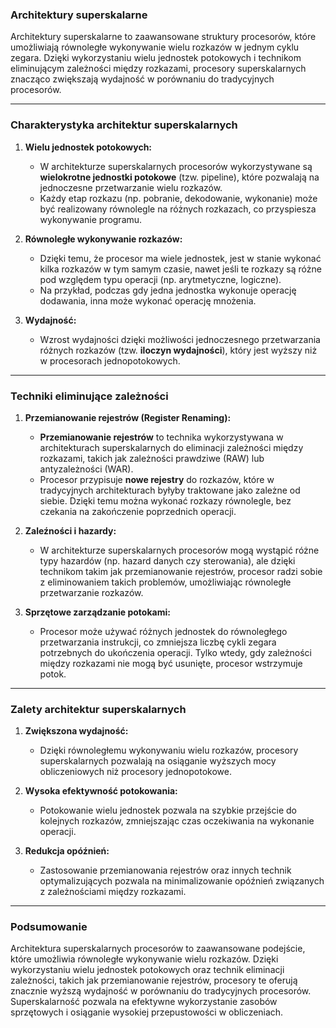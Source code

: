 ### Architektury superskalarne

Architektury superskalarne to zaawansowane struktury procesorów, które umożliwiają równoległe wykonywanie wielu rozkazów w jednym cyklu zegara. Dzięki wykorzystaniu wielu jednostek potokowych i technikom eliminującym zależności między rozkazami, procesory superskalarnych znacząco zwiększają wydajność w porównaniu do tradycyjnych procesorów.

---

### **Charakterystyka architektur superskalarnych**

1. **Wielu jednostek potokowych:**
   - W architekturze superskalarnych procesorów wykorzystywane są **wielokrotne jednostki potokowe** (tzw. pipeline), które pozwalają na jednoczesne przetwarzanie wielu rozkazów.
   - Każdy etap rozkazu (np. pobranie, dekodowanie, wykonanie) może być realizowany równolegle na różnych rozkazach, co przyspiesza wykonywanie programu.

2. **Równoległe wykonywanie rozkazów:**
   - Dzięki temu, że procesor ma wiele jednostek, jest w stanie wykonać kilka rozkazów w tym samym czasie, nawet jeśli te rozkazy są różne pod względem typu operacji (np. arytmetyczne, logiczne).
   - Na przykład, podczas gdy jedna jednostka wykonuje operację dodawania, inna może wykonać operację mnożenia.

3. **Wydajność:**
   - Wzrost wydajności dzięki możliwości jednoczesnego przetwarzania różnych rozkazów (tzw. **iloczyn wydajności**), który jest wyższy niż w procesorach jednopotokowych.

---

### **Techniki eliminujące zależności**

1. **Przemianowanie rejestrów (Register Renaming):**
   - **Przemianowanie rejestrów** to technika wykorzystywana w architekturach superskalarnych do eliminacji zależności między rozkazami, takich jak zależności prawdziwe (RAW) lub antyzależności (WAR).
   - Procesor przypisuje **nowe rejestry** do rozkazów, które w tradycyjnych architekturach byłyby traktowane jako zależne od siebie. Dzięki temu można wykonać rozkazy równolegle, bez czekania na zakończenie poprzednich operacji.
   
2. **Zaleźności i hazardy:**
   - W architekturze superskalarnych procesorów mogą wystąpić różne typy hazardów (np. hazard danych czy sterowania), ale dzięki technikom takim jak przemianowanie rejestrów, procesor radzi sobie z eliminowaniem takich problemów, umożliwiając równoległe przetwarzanie rozkazów.

3. **Sprzętowe zarządzanie potokami:**
   - Procesor może używać różnych jednostek do równoległego przetwarzania instrukcji, co zmniejsza liczbę cykli zegara potrzebnych do ukończenia operacji. Tylko wtedy, gdy zależności między rozkazami nie mogą być usunięte, procesor wstrzymuje potok.

---

### **Zalety architektur superskalarnych**

1. **Zwiększona wydajność:**
   - Dzięki równoległemu wykonywaniu wielu rozkazów, procesory superskalarnych pozwalają na osiąganie wyższych mocy obliczeniowych niż procesory jednopotokowe.

2. **Wysoka efektywność potokowania:**
   - Potokowanie wielu jednostek pozwala na szybkie przejście do kolejnych rozkazów, zmniejszając czas oczekiwania na wykonanie operacji.

3. **Redukcja opóźnień:**
   - Zastosowanie przemianowania rejestrów oraz innych technik optymalizujących pozwala na minimalizowanie opóźnień związanych z zależnościami między rozkazami.

---

### **Podsumowanie**

Architektura superskalarnych procesorów to zaawansowane podejście, które umożliwia równoległe wykonywanie wielu rozkazów. Dzięki wykorzystaniu wielu jednostek potokowych oraz technik eliminacji zależności, takich jak przemianowanie rejestrów, procesory te oferują znacznie wyższą wydajność w porównaniu do tradycyjnych procesorów. Superskalarność pozwala na efektywne wykorzystanie zasobów sprzętowych i osiąganie wysokiej przepustowości w obliczeniach.